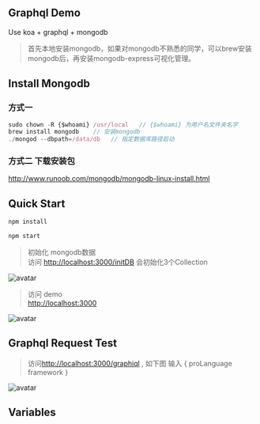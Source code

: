 Graphql Demo
-------------

Use koa + graphql + mongodb
> 首先本地安装mongodb，如果对mongodb不熟悉的同学，可以brew安装mongodb后，再安装mongodb-express可视化管理。

Install Mongodb
---------------

### 方式一
```js
sudo chown -R {$whoami} /usr/local   // {$whoami} 为用户名文件夹名字
brew install mongodb    // 安装mongodb
./mongod --dbpath=/data/db   // 指定数据库路径启动

```
### 方式二 下载安装包
http://www.runoob.com/mongodb/mongodb-linux-install.html

Quick Start
--------------

```js
npm install

npm start
```

> 初始化 mongodb数据 <br/>
> 访问 [http://localhost:3000/initDB](http://localhost:3000/initDB)  会初始化3个Collection<br/>

![avatar](http://thyrsi.com/t6/672/1550504319x2890149584.png)


> 访问 demo  <br/>
> [http://localhost:3000](http://localhost:3000)

![avatar](http://thyrsi.com/t6/672/1550503243x2728278668.png)

Graphql Request Test
--------------

> 访问[http://localhost:3000/graphiql](http://localhost:3000/graphiql) , 如下图 输入 { proLanguage framework }

![avatar](http://thyrsi.com/t6/672/1550503512x2728278668.png)

Variables
------------------


